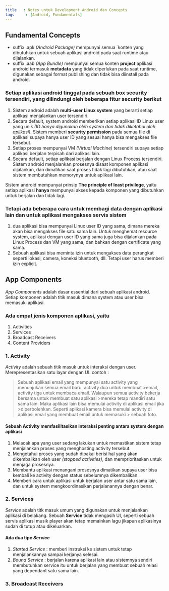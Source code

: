 ```yaml
---
title   : Notes untuk Development Android dan Concepts
tags     : [Android, Fundamentals]
---
```


## Fundamental Concepts

- suffix .apk *(Android Package)* mempunyai semua `konten yang dibutuhkan untuk sebuah aplikasi android pada saat runtime atau dijalankan.
- suffix .aab *(App Bundle)* mempunyai semua konten **project** aplikasi android termasuk **metadata** yang tidak diperlukan pada saat runtime, digunakan sebagai format publishing dan tidak bisa diinstall pada android.

### Setiap aplikasi android tinggal pada sebuah box security tersendiri, yang dilindungi oleh beberapa fitur security berikut

1. Sistem android adalah **multi-user Linux system** yang berarti setiap aplikasi menjalankan user tersendiri.
2. Secara default, system android memberikan setiap aplikasi ID Linux user yang unik *(ID hanya digunakan oleh system dan tidak diketahui oleh aplikasi)*. Sistem memberi **security permission** pada semua file di aplikasi supaya hanya user ID yang sesuai hanya bisa mengakses file tersebut.
3. Setiap proses mempunyai VM *(Virtual Machine)* tersendiri supaya setiap aplikasi berjalan terpisah dari aplikasi lain.
4. Secara default, setiap aplikasi berjalan dengan Linux Process tersendiri. Sistem android menjalankan prosesnya disaat komponen aplikasi dijalankan, dan dimatikan saat proses tidak lagi dibutuhkan, atau saat sistem membutuhkan memorynya untuk aplikasi lain.

Sistem android mempunyai prinsip **The principle of least privilege**, yaitu setiap aplikasi **hanya** mempunyai akses kepada komponen yang dibutuhkan untuk berjalan dan tidak lagi.

### Tetapi ada beberapa cara untuk membagi data dengan aplikasi lain dan untuk aplikasi mengakses servis sistem

1. dua aplikasi bisa mempunyai Linux user ID yang sama, dimana mereka akan bisa mengakses file satu sama lain. Untuk menghemat resource system, aplikasi dengan user ID yang sama juga bisa dijalankan pada Linux Process dan VM yang sama, dan bahkan dengan certificate yang sama.
2. Sebuah aplikasi bisa meminta izin untuk mengakses data perangkat seperti lokasi, camera, koneksi bluetooth, dll. Tetapi user harus memberi izin explicit.

## App Components

*App Components* adalah dasar essential dari sebuah aplikasi android. Setiap komponen adalah titik masuk dimana system atau user bisa memasuki aplikasi.

### Ada empat jenis komponen aplikasi, yaitu

1. Activities
2. Services
3. Broadcast Receivers
4. Content Providers

### 1. Activity

*Activity* adalah sebuah titik masuk untuk interaksi dengan user. Merepresentasikan satu layar dengan UI. contoh :

 > Sebuah aplikasi email yang mempunyai satu activity yang menunjukan semua email baru, activity dua untuk membuat >email, activity tiga untuk membaca email. Walaupun semua activity bekerja bersama untuk membuat satu aplikasi >mereka tetap mandiri satu sama lain. Maka aplikasi lain bisa memulai activity di aplikasi email jika >diperbolehkan. Seperti aplikasi kamera bisa memulai activity di aplikasi email yang membuat email untuk memasuki > sebuah foto.

#### Sebuah **Activity** memfasilitasikan interaksi penting antara system dengan aplikasi

1. Melacak apa yang user sedang lakukan untuk memastikan sistem tetap menjalankan proses yang menghosting activity tersebut.
2. Mengetahui proses yang sudah dipakai berisi hal yang akan dikembalikan oleh user *(stopped activities)*, dan memprioritaskan untuk menjaga prosesnya.
3. Membantu aplikasi menangani prosesnya dimatikan supaya user bisa kembali ke activity dengan status sebelumnya dikembalikan.
4. Memberi cara untuk aplikasi untuk berjalan user antar satu sama lain, dan untuk system mengkoordinasikan perjalanannya dengan benar.

### 2. Services

*Service* adalah titk masuk umum yang digunakan untuk menjalankan aplikasi di belakang. Sebuah **Service** tidak mengasih UI, seperti sebuah servis aplikasi musik player akan tetap memainkan lagu jikapun aplikasinya sudah di tutup atau dikeluarkan.

#### Ada dua tipe *Service*

1. *Started Service* : memberi instruksi ke sistem untuk tetap menjalankannya sampai kerjanya selesai.
2. *Bound Service*  : berjalan karena aplikasi lain atau sistemnya sendiri membutuhkan service itu untuk berjalan yang membuat sebuah relasi yang dependant satu sama lain.

### 3. Broadcast Receivers
